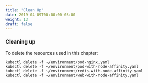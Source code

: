 ```yaml
---
title: "Clean Up"
date: 2019-04-09T00:00:00-03:00
weight: 13
draft: false
---
```


### Cleaning up
To delete the resources used in this chapter: 
```
kubectl delete -f ~/environment/pod-nginx.yaml 
kubectl delete -f ~/environment/pod-with-node-affinity.yaml
kubectl delete -f ~/environment/redis-with-node-affinity.yaml
kubectl delete -f ~/environment/web-with-node-affinity.yaml
```
